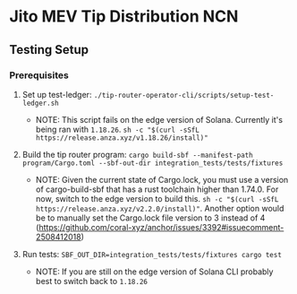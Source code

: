 # Jito MEV Tip Distribution NCN

## Testing Setup

### Prerequisites

1. Set up test-ledger: `./tip-router-operator-cli/scripts/setup-test-ledger.sh`

   - NOTE: This script fails on the edge version of Solana. Currently it's being ran
     with `1.18.26`. `sh -c "$(curl -sSfL https://release.anza.xyz/v1.18.26/install)"`

2. Build the tip router program: `cargo build-sbf --manifest-path program/Cargo.toml --sbf-out-dir integration_tests/tests/fixtures`

   - NOTE: Given the current state of Cargo.lock, you must use a version of cargo-build-sbf that
     has a rust toolchain higher than 1.74.0. For now, switch to the edge version to build this.
     `sh -c "$(curl -sSfL https://release.anza.xyz/v2.2.0/install)"`. Another option would be to
     manually set the Cargo.lock file version to 3 instead of 4 (https://github.com/coral-xyz/anchor/issues/3392#issuecomment-2508412018)

3. Run tests: `SBF_OUT_DIR=integration_tests/tests/fixtures cargo test`
   - NOTE: If you are still on the edge version of Solana CLI probably best to switch back to
     `1.18.26`
